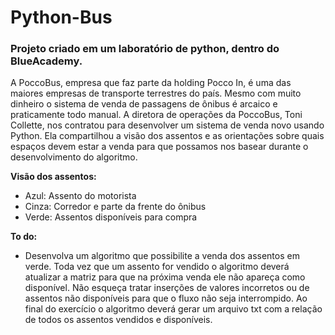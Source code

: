 <h1> Python-Bus </h1>
<h3>Projeto criado em um laboratório de python, dentro do BlueAcademy.</h3>
<p>A PoccoBus, empresa que faz parte da holding Pocco In, é uma das maiores empresas de transporte terrestres do país. Mesmo com muito dinheiro o sistema de venda de passagens de ônibus é arcaico e praticamente todo manual. A diretora de operações da PoccoBus, Toni Collette, nos contratou para desenvolver um sistema de venda novo usando Python. Ela compartilhou a visão dos assentos e as orientações sobre quais espaços devem estar a venda para que possamos nos basear durante o desenvolvimento do algoritmo. 
  
<strong>Visão dos assentos:</strong>

<ul><li>Azul: Assento do motorista</li>

<li>Cinza: Corredor e parte da frente do ônibus</li>

<li>Verde: Assentos disponíveis para compra</li></ul></p>

<p></p>

<p><strong>To do:</strong>
<ul><li>Desenvolva um algoritmo que possibilite a venda dos assentos em verde. Toda vez que um assento for vendido o algoritmo deverá atualizar a matriz para que na próxima venda ele não apareça como disponível. Não esqueça tratar inserções de valores incorretos ou de assentos não disponíveis para que o fluxo não seja interrompido. Ao final do exercício o algoritmo deverá gerar um arquivo txt com a relação de todos os assentos vendidos e disponíveis.</li></ul></p>
